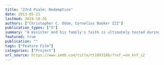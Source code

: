 ```yaml
---
title: "23rd Psalm: Redemption"
date: 2013-05-21
lastmod: 2019-10-26
authors: ["Christopher C. Odom, Cornelius Booker III"]
publication_types: ["5"]
summary: "A minister and his family's faith is ultimately tested during a home invasion by three escaped convicts."
featured: true
publication: ""
tags: ["Feature Film"]
categories: ["Project"]
url_source: https://www.imdb.com/title/tt1893186/?ref_=nm_knf_i2
---
```


